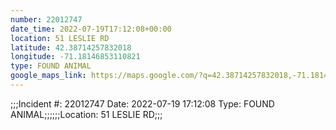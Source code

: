 ```yaml
---
number: 22012747
date_time: 2022-07-19T17:12:08+00:00
location: 51 LESLIE RD
latitude: 42.38714257832018
longitude: -71.18146853110821
type: FOUND ANIMAL
google_maps_link: https://maps.google.com/?q=42.38714257832018,-71.18146853110821
---
```


;;;Incident #: 22012747  Date: 2022-07-19 17:12:08   Type: FOUND ANIMAL;;;;;;Location: 51 LESLIE RD;;;
